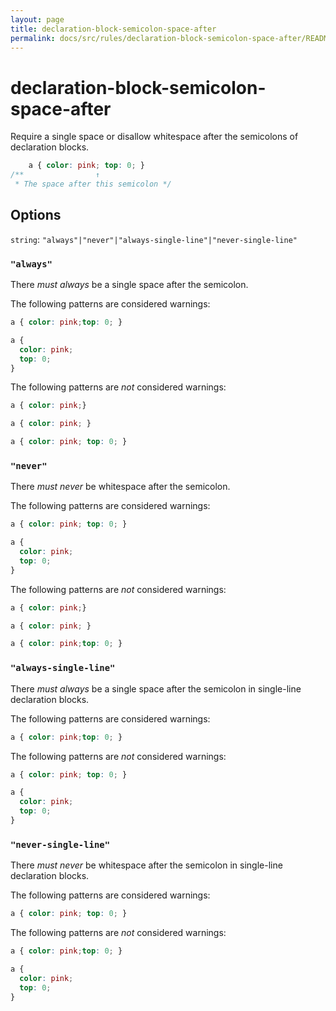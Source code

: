 ```yaml
---
layout: page
title: declaration-block-semicolon-space-after
permalink: docs/src/rules/declaration-block-semicolon-space-after/README/
---
```


# declaration-block-semicolon-space-after

Require a single space or disallow whitespace after the semicolons of declaration blocks.

```css
    a { color: pink; top: 0; }
/**                ↑
 * The space after this semicolon */
```

## Options

`string`: `"always"|"never"|"always-single-line"|"never-single-line"`

### `"always"`

There *must always* be a single space after the semicolon.

The following patterns are considered warnings:

```css
a { color: pink;top: 0; }
```

```css
a {
  color: pink;
  top: 0;
}
```

The following patterns are *not* considered warnings:

```css
a { color: pink;}
```

```css
a { color: pink; }
```

```css
a { color: pink; top: 0; }
```

### `"never"`

There *must never* be whitespace after the semicolon.

The following patterns are considered warnings:

```css
a { color: pink; top: 0; }
```

```css
a {
  color: pink;
  top: 0;
}
```

The following patterns are *not* considered warnings:

```css
a { color: pink;}
```

```css
a { color: pink; }
```

```css
a { color: pink;top: 0; }
```

### `"always-single-line"`

There *must always* be a single space after the semicolon in single-line declaration blocks.

The following patterns are considered warnings:

```css
a { color: pink;top: 0; }
```

The following patterns are *not* considered warnings:

```css
a { color: pink; top: 0; }
```

```css
a {
  color: pink;
  top: 0;
}
```

### `"never-single-line"`

There *must never* be whitespace after the semicolon in single-line declaration blocks.

The following patterns are considered warnings:

```css
a { color: pink; top: 0; }
```

The following patterns are *not* considered warnings:

```css
a { color: pink;top: 0; }
```

```css
a {
  color: pink;
  top: 0;
}
```
